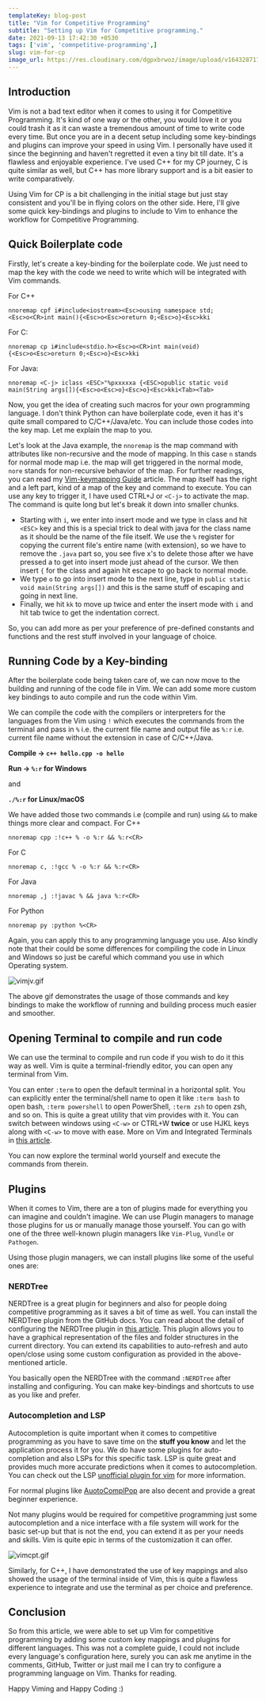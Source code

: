 ```yaml
---
templateKey: blog-post
title: "Vim for Competitive Programming"
subtitle: "Setting up Vim for Competitive programming."
date: 2021-09-13 17:42:30 +0530
tags: ['vim', 'comnpetitive-programming',]
slug: vim-for-cp
image_url: https://res.cloudinary.com/dgpxbrwoz/image/upload/v1643287178/blogmedia/h6fyy5nfi41wkgen4tm7.png 
---
```


## Introduction

Vim is not a bad text editor when it comes to using it for Competitive Programming. It's kind of one way or the other, you would love it or you could trash it as it can waste a tremendous amount of time to write code every time. But once you are in a decent setup including some key-bindings and plugins can improve your speed in using Vim. I personally have used it since the beginning and haven't regretted it even a tiny bit till date. It's a flawless and enjoyable experience. I've used C++ for my CP journey, C is quite similar as well, but C++ has more library support and is a bit easier to write comparatively.

Using Vim for CP is a bit challenging in the initial stage but just stay consistent and you'll be in flying colors on the other side. Here, I'll give some quick key-bindings and plugins to include to Vim to enhance the workflow for Competitive Programming.
 
## Quick Boilerplate code

Firstly, let's create a key-binding for the boilerplate code. We just need to map the key with the code we need to write which will be integrated with Vim commands.

For C++
```vim
nnoremap cpf i#include<iostream><Esc>ousing namespace std;<Esc>o<CR>int main(){<Esc>o<Esc>oreturn 0;<Esc>o}<Esc>kki
``` 

For C:
```vim
nnoremap cp i#include<stdio.h><Esc>o<CR>int main(void){<Esc>o<Esc>oreturn 0;<Esc>o}<Esc>kki
```

For Java:
```vim
nnoremap <C-j> iclass <ESC>"%pxxxxxa {<ESC>opublic static void main(String args[]){<Esc>o<Esc>o}<Esc>o}<Esc>kki<Tab><Tab>
```

Now, you get the idea of creating such macros for your own programming language. I don't think Python can have boilerplate code, even it has it's quite small compared to C/C++/Java/etc. You can include those codes into the key map. Let me explain the map to you.

Let's look at the Java example, the `nnoremap` is the map command with attributes like non-recursive and the mode of mapping. In this case `n` stands for normal mode map i.e. the map will get triggered in the normal mode, `nore` stands for non-recursive behavior of the map. For further readings, you can read my [Vim-keymapping Guide](https://mr-destructive.github.io/techstructive-blog/vim/2021/06/14/Vim-Keymapping.html) article. The map itself has the right and a left part, kind of a map of the key and command to execute. You can use any key to trigger it, I have used CTRL+J or `<C-j>` to activate the map. The command is quite long but let's break it down into smaller chunks.

- Starting with `i`, we enter into insert mode and we type in class and hit `<ESC>` key and this is a special trick to deal with java for the class name as it should be the name of the file itself. We use the `%` register for copying the current file's entire name (with extension), so we have to remove the `.java` part so, you see five x's to delete those after we have pressed a to get into insert mode just ahead of the cursor. We then insert `{` for the class and again hit escape to go back to normal mode.
- We type `o` to go into insert mode to the next line, type in `public static void main(String args[])` and this is the same stuff of escaping and going in next line. 
- Finally, we hit `kk` to move up twice and enter the insert mode with `i` and hit tab twice to get the indentation correct. 

So, you can add more as per your preference of pre-defined constants and functions and the rest stuff involved in your language of choice.


## Running Code by a Key-binding

After the boilerplate code being taken care of, we can now move to the building and running of the code file in Vim. We can add some more custom key bindings to auto compile and run the code within Vim. 

We can compile the code with the compilers or interpreters for the languages from the Vim using `!` which executes the commands from the terminal and pass in `%` i.e. the current file name and output file as `%:r` i.e. current file name without the extension in case of C/C++/Java. 

**Compile -> `c++ hello.cpp -o hello`**

**Run -> `%:r` for Windows**

and

**`./%:r` for Linux/macOS**

We have added those two commands i.e (compile and run) using `&&` to make things more clear and compact. 
For C++
```vim
nnoremap cpp :!c++ % -o %:r && %:r<CR>
```

For C
```vim
nnoremap c, :!gcc % -o %:r && %:r<CR>
```

For Java
```vim
nnoremap ,j :!javac % && java %:r<CR>
```

For Python
```vim
nnoremap py :python %<CR>
```

Again, you can apply this to any programming language you use. Also kindly note that their could be some differences for compiling the code in Linux and Windows so just be careful which command you use in which Operating system.

![vimjv.gif](https://cdn.hashnode.com/res/hashnode/image/upload/v1631540728028/2puTZUXwK.gif)

The above gif demonstrates the usage of those commands and key bindings to make the workflow of running and building process much easier and smoother.



## Opening Terminal to compile and run code

We can use the terminal to compile and run code if you wish to do it this way as well. Vim is quite a terminal-friendly editor, you can open any terminal from Vim.

You can enter `:term` to open the default terminal in a horizontal split. You can explicitly enter the terminal/shell name to open it like `:term bash` to open bash, `:term powershell` to open PowerShell, `:term zsh` to open zsh, and so on. This is quite a great utility that vim provides with it. You can switch between windows using `<C-w>` or CTRL+W **twice** or use HJKL keys along with `<C-w>` to move with ease. More on Vim and Integrated Terminals in [this article](https://mr-destructive.github.io/techstructive-blog/vim/2021/06/29/Vim-Terminal.html).

You can now explore the terminal world yourself and execute the commands from therein. 

## Plugins

When it comes to Vim, there are a ton of plugins made for everything you can imagine and couldn't imagine. We can use Plugin managers to manage those plugins for us or manually manage those yourself. You can go with one of the three well-known plugin managers like `Vim-Plug`, `Vundle` or `Pathogen`. 

Using those plugin managers, we can install plugins like some of the useful ones are:
 
### NERDTree

NERDTree is a great plugin for beginners and also for people doing competitive programming as it saves a bit of time as well. You can install the NERDTree plugin from the GitHub docs. You can read about the detail of configuring the NERDTree plugin in [this article](https://mr-destructive.github.io/techstructive-blog/vim/2021/08/31/Vim-NERDTree.html). This plugin allows you to have a graphical representation of the files and folder structures in the current directory. You can extend its capabilities to auto-refresh and auto open/close using some custom configuration as provided in the above-mentioned article. 

You basically open the NERDTree with the command `:NERDTree` after installing and configuring. You can make key-bindings and shortcuts to use as you like and prefer.
 
### Autocompletion and LSP

Autocompletion is quite important when it comes to competitive programming as you have to save time on the **stuff you know** and let the application process it for you. We do have some plugins for auto-completion and also LSPs for this specific task. LSP is quite great and provides much more accurate predictions when it comes to autocompletion. You can check out the LSP [unofficial plugin for vim](https://github.com/prabirshrestha/vim-lsp) for more information. 

For normal plugins like [AuotoComplPop](https://github.com/vim-scripts/AutoComplPop) are also decent and provide a great beginner experience.

Not many plugins would be required for competitive programming just some autocompletion and a nice interface with a file system will work for the basic set-up but that is not the end, you can extend it as per your needs and skills. Vim is quite epic in terms of the customization it can offer.

![vimcpt.gif](https://cdn.hashnode.com/res/hashnode/image/upload/v1631768130787/ccDyyJ45y.gif)

Similarly, for C++, I have demonstrated the use of key mappings and also showed the usage of the terminal inside of Vim, this is quite a flawless experience to integrate and use the terminal as per choice and preference.

## Conclusion

So from this article, we were able to set up Vim for competitive programming by adding some custom key mappings and plugins for different languages. This was not a complete guide, I could not include every language's configuration here, surely you can ask me anytime in the comments, GitHub, Twitter or just mail me I can try to configure a programming language on Vim. Thanks for reading. 

Happy Viming and Happy Coding :)
